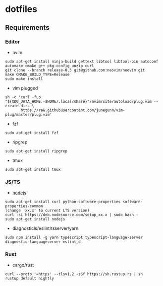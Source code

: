 # dotfiles

## Requirements

### Editor

- nvim

```DOSINI
sudo apt-get install ninja-build gettext libtool libtool-bin autoconf automake cmake g++ pkg-config unzip curl
git clone --branch release-0.5 git@github.com:neovim/neovim.git
make CMAKE_BUILD_TYPE=Release
sudo make install
```

- vim plugged

```DOSINI
sh -c 'curl -fLo "${XDG_DATA_HOME:-$HOME/.local/share}"/nvim/site/autoload/plug.vim --create-dirs \
       https://raw.githubusercontent.com/junegunn/vim-plug/master/plug.vim'
```

- fzf

```DOSINI
sudo apt-get install fzf
```

- ripgrep

```DOSINI
sudo apt-get install ripgrep
```

- tmux

```DOSINI
sudo apt-get install tmux
```

### JS/TS

- [nodejs](https://nodejs.org/en/)

```DOSINI
sudo apt-get install curl python-software-properties software-properties-common
(change 'xx.x' to current LTS version)
curl -sL https://deb.nodesource.com/setup_xx.x | sudo bash -
sudo apt-get install nodejs
```

- diagnosticls/eslint/tsserver/yarn

```DOSINI
sudo npm install -g yarn typescript typescript-language-server diagnostic-languageserver eslint_d
```

### Rust

- cargo/rust

```DOSINI
curl --proto '=https' --tlsv1.2 -sSf https://sh.rustup.rs | sh
rustup default nightly
```
